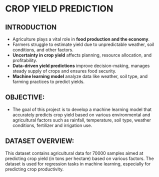 # **CROP YIELD PREDICTION**
## INTRODUCTION
* Agriculture plays a vital role in **food production and the economy**.
* Farmers struggle to estimate yield due to unpredictable weather, soil conditions, and other factors.
* **Uncertainty in crop yield** affects planning, resource allocation, and profitability.
* **Data-driven yield predictions** improve decision-making, manages steady supply of crops and ensures food security.
* **Machine learning model** analyze data like weather, soil type, and farming practices to predict yields.

## OBJECTIVE:
* The goal of this project is to develop a machine learning model that accurately predicts crop yield based on various environmental and agricultural factors such as rainfall, temperature, soil type, weather conditions, fertilizer and irrigation use.

## DATASET OVERVIEW:
This dataset contains agricultural data for 70000 samples aimed at predicting crop yield (in tons per hectare) based on various factors. The dataset is used for regression tasks in machine learning, especially for predicting crop productivity.
